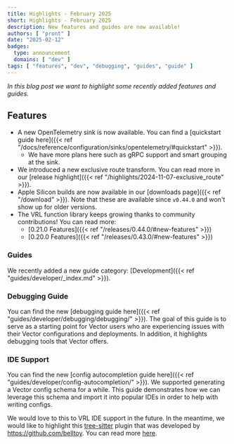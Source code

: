 ```yaml
---
title: Highlights - February 2025
short: Highlights - February 2025
description: New features and guides are now available!
authors: [ "pront" ]
date: "2025-02-12"
badges:
  type: announcement
  domains: [ "dev" ]
tags: [ "features", "dev", "debugging", "guides", "guide" ]
---
```


_In this blog post we want to highlight some recently added features and guides._

## Features

* A new OpenTelemetry sink is now available. You can find a
  [quickstart guide here]({{< ref "/docs/reference/configuration/sinks/opentelemetry/#quickstart" >}}).
  * We have more plans here such as gRPC support and smart grouping at the sink.
* We introduced a new exclusive route transform. You can read more in our
  [release highlight]({{< ref "/highlights/2024-11-07-exclusive_route" >}}).
* Apple Silicon builds are now available in our [downloads page]({{< ref "/download" >}}).
  Note that these are available since `v0.44.0` and won't show up for older versions.
* The VRL function library keeps growing thanks to community contributions! You can read more:
  * [0.21.0 Features]({{< ref "/releases/0.44.0/#new-features" >}})
  * [0.20.0 Features]({{< ref "/releases/0.43.0/#new-features" >}})

### Guides

We recently added a new guide category: [Development]({{< ref "guides/developer/_index.md" >}}).

### Debugging Guide

You can find the new [debugging guide here]({{< ref "guides/developer/debugging/debugging/" >}}). The goal of this guide is to serve as a
starting point for Vector users who are experiencing issues with their Vector configurations and deployments. In addition, it highlights
debugging tools that Vector offers.

### IDE Support

You can find the new [config autocompletion guide here]({{< ref "guides/developer/config-autocompletion/" >}}).
We supported generating a Vector config schema for a while. This guide demonstrates how we can leverage this schema and import it into
popular IDEs in order to help with writing configs.

We would love to this to VRL IDE support in the future. In the meantime, we would like to highlight
this   [tree-sitter](https://github.com/tree-sitter/tree-sitter) plugin that was developed by https://github.com/belltoy. You can read more
[here](https://github.com/vectordotdev/vrl/issues/964).

